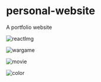 # personal-website
A portfolio website

![reactImg](https://user-images.githubusercontent.com/66684175/229860183-5bde3fa3-720e-4fd0-8050-ef0723d9385f.PNG)


![wargame](https://user-images.githubusercontent.com/66684175/229866581-1c288413-d769-43c5-baac-571ca3a5a314.PNG)

![movie](https://user-images.githubusercontent.com/66684175/229866597-7d21dd3c-c00f-4b7f-8fee-46f632d4097e.PNG)

![color](https://user-images.githubusercontent.com/66684175/229868304-0efb8dfe-b2d6-4210-9597-abf707183652.PNG)

